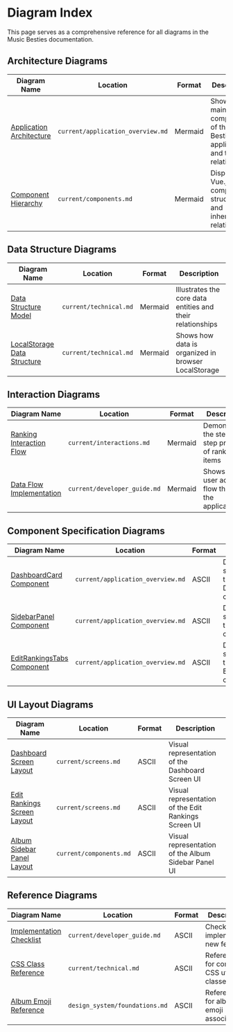# Diagram Index

This page serves as a comprehensive reference for all diagrams in the Music Besties documentation.

## Architecture Diagrams

| Diagram Name | Location | Format | Description |
|--------------|----------|--------|-------------|
| [Application Architecture](current/application_overview.md#high-level-architecture) | `current/application_overview.md` | Mermaid | Shows the main components of the Music Besties application and their relationships |
| [Component Hierarchy](current/components.md#component-hierarchy) | `current/components.md` | Mermaid | Displays the Vue.js component structure and inheritance relationships |

## Data Structure Diagrams

| Diagram Name | Location | Format | Description |
|--------------|----------|--------|-------------|
| [Data Structure Model](current/technical.md#data-management) | `current/technical.md` | Mermaid | Illustrates the core data entities and their relationships |
| [LocalStorage Data Structure](current/technical.md#state-structure) | `current/technical.md` | Mermaid | Shows how data is organized in browser LocalStorage |

## Interaction Diagrams

| Diagram Name | Location | Format | Description |
|--------------|----------|--------|-------------|
| [Ranking Interaction Flow](current/interactions.md#ranking-workflow) | `current/interactions.md` | Mermaid | Demonstrates the step-by-step process of ranking items |
| [Data Flow Implementation](current/developer_guide.md#data-flow-implementation) | `current/developer_guide.md` | Mermaid | Shows how user actions flow through the application |

## Component Specification Diagrams

| Diagram Name | Location | Format | Description |
|--------------|----------|--------|-------------|
| [DashboardCard Component](current/application_overview.md#component-specifications) | `current/application_overview.md` | ASCII | Detailed specification of the DashboardCard component |
| [SidebarPanel Component](current/application_overview.md#component-specifications) | `current/application_overview.md` | ASCII | Detailed specification of the SidebarPanel component |
| [EditRankingsTabs Component](current/application_overview.md#component-specifications) | `current/application_overview.md` | ASCII | Detailed specification of the EditRankingsTabs component |

## UI Layout Diagrams

| Diagram Name | Location | Format | Description |
|--------------|----------|--------|-------------|
| [Dashboard Screen Layout](current/screens.md#dashboard-screen) | `current/screens.md` | ASCII | Visual representation of the Dashboard Screen UI |
| [Edit Rankings Screen Layout](current/screens.md#edit-rankings-screen) | `current/screens.md` | ASCII | Visual representation of the Edit Rankings Screen UI |
| [Album Sidebar Panel Layout](current/components.md#album-sidebar-panel) | `current/components.md` | ASCII | Visual representation of the Album Sidebar Panel UI |

## Reference Diagrams

| Diagram Name | Location | Format | Description |
|--------------|----------|--------|-------------|
| [Implementation Checklist](current/developer_guide.md#implementation-checklist) | `current/developer_guide.md` | ASCII | Checklist for implementing new features |
| [CSS Class Reference](current/technical.md#css-utility-classes) | `current/technical.md` | ASCII | Reference for common CSS utility classes |
| [Album Emoji Reference](design_system/foundations.md#visual-assets) | `design_system/foundations.md` | ASCII | Reference for album emoji associations |

